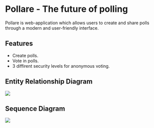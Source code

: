 # Pollare - The future of polling
Pollare is web-application which allows users to create and share polls through a modern and user-friendly interface.

## Features
* Create polls.
* Vote in polls.
* 3 diffirent security levels for anonymous voting.

## Entity Relationship Diagram
![](http://www.plantuml.com/plantuml/png/XPJDJiCm48JlFCKIBXJnLxYXgcgH2ke5eQe7E4KRPqCj73lOJYlU7jjfqxXjX0zHD1v_QwydcHYBsjQbE0Ctp3UN5MeimQmmLniklw10OIZCXeVbLX2yAo5GKoETvrHmIM0n4tGfiQG1C876W7-7qGWkbzSNBozJDmOm7fyreE2k7CWCEa9jI4U2su_bZ5SeRQHh9SW9GGaKU8BvstBsEbi0poDvEVjOXhqSgqRKNySgquIMAvdcQEba1KEirjp-feBMr3HFAakGAMjL2QhOhWWpVeooSRncT9UDWIbftK4wlisAinMi7Sl0XWi16K7bUddREcvksjVx9tZtVKRv6vRiJSE36L-_qAeCLLlNTcC8jUG_DO5G30Nm2Z3FDRcYtjww7mwP7XZ3MfAZLdKcEEkbFPwYzSAGCLLBkqUGp4F7jm7eXAHpI_uEqbqOJbjytlwn-AJrM49QGjTINgNRS_OQcuvqdS4Q8d-StfqSfpTIgKGk8lbv_ZPTV8R4R9JEeQaGlfNZ2ZjvNw6JzMIOkAX1SfL4P-bKwt50Xzq7cRZhSpyT-0C0)

## Sequence Diagram
![](http://www.plantuml.com/plantuml/png/VLDDJy904BtlhvXu0Om4IlL0aogeDPX097peWH2pj2jit7QRtQtS_EtkzeDk8V4odKpdlJVpEXr9XONAOeOKLOp0d3E61K7ocoOf5ZW6US0HFz9a3r-OIO8G3XKNi9P48DsXQ4XJd2Xu5FnuNXkdAQCXLfGdZRfHGH5MU8SbWUSoGSZtuPsIN2pLBT33kz0PkE3xHfN-O4KAOHEWUr-9UZ1PhUQm9mfw1YXBO8sgfYkV1ciDvnbekzN0jZersjx3oYzOOgp20mYUQOpDwD58qvqXZGcbyALYxf09fhCoo8DbC0sULd0DBuktMUwHX8z9i0X0icmFhqkek6ggaxrLKel_RZRE3LoDOw0W5USfZnwkTA7WC9ap70wxVRSxS63WUdUtkkPkjoWYb_JLj0LrGexjQFSfYCoOslItdTFxXcF59P3ctlzPB1cDsrvXguaNjbedCPlQrFP7jCvWNT-F7ZRbYLx5GbM7OvNo2noH9DA_pHy0)